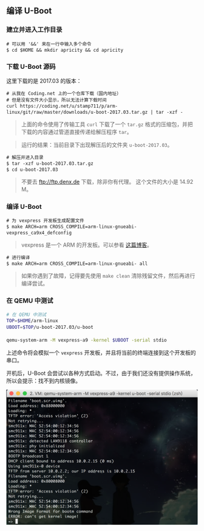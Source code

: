 ## 编译 U-Boot


### 建立并进入工作目录

```console
# 可以用 '&&' 来在一行中输入多个命令
$ cd $HOME && mkdir apricity && cd apricity
```


### 下载 U-Boot 源码

这里下载的是 2017.03 的版本：

```console
# 从我在 Coding.net 上的一个仓库下载（国内地址）
# 但是没有文件大小显示，所以无法计算下载时间
curl https://coding.net/u/stamp711/p/arm-linux/git/raw/master/downloads/u-boot-2017.03.tar.gz | tar -xzf -
```

> 上面的命令使用了传输工具 `curl` 下载了一个 `tar.gz` 格式的压缩包，并把下载的内容通过管道直接传递给解压程序 `tar`。

> 运行的结果：当前目录下出现解压后的文件夹 `u-boot-2017.03`。

```console
# 解压并进入目录
$ tar -xzf u-boot-2017.03.tar.gz
$ cd u-boot-2017.03
```

> 不要去 <ftp://ftp.denx.de> 下载，除非你有代理。
> 这个文件的大小是 14.92 M。


### 编译 U-Boot
```console
# 为 vexpress 开发板生成配置文件
$ make ARCH=arm CROSS_COMPILE=arm-linux-gnueabi- vexpress_ca9x4_defconfig
```
> vexpress 是一个 ARM 的开发板。可以参看 [这篇博客](https://learningfromyoublog.wordpress.com/2016/04/05/131/)。

```console
# 进行编译
$ make ARCH=arm CROSS_COMPILE=arm-linux-gnueabi- all
```
> 如果你遇到了故障，记得要先使用 `make clean` 清除残留文件，然后再进行编译尝试。


### 在 QEMU 中测试

```bash
# 在 QEMU 中测试
TOP=$HOME/arm-linux
UBOOT=$TOP/u-boot-2017.03/u-boot

qemu-system-arm -M vexpress-a9 -kernel $UBOOT -serial stdio
```

上述命令将会模拟一个 `vexpress` 开发板，并且将当前的终端连接到这个开发板的串口。

开机后，U-Boot 会尝试以各种方式启动。不过，由于我们还没有提供操作系统，所以会提示：找不到内核镜像。

![测试结果](/assets/qemu-uboot-only.png)